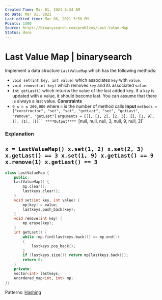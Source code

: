 ```yaml
---
Created Time: Mar 01, 2021 8:34 AM
Do Date: Mar 01, 2021
Last edited time: Mar 06, 2021 3:58 PM
Points: 1500
Source: https://binarysearch.com/problems/Last-Value-Map
Status: done
---
```


# Last Value Map | binarysearch

Implement a data structure `LastValueMap` which has the following methods:
- `void set(int key, int value)` which associates `key` with `value`.
- `void remove(int key)` which removes `key` and its associated `value`.
- `int getLast()` which returns the value of the last added key. If a `key` is updated with a value, it should become last. You can assume that there is always a last value.
**Constraints**
- `0 ≤ n ≤ 200,000` where `n` is the number of method calls
****Input****
`methods = ["constructor", "set", "set", "getLast", "set", "getLast", "remove", "getLast"]`
`arguments = [[], [1, 2], [2, 3], [], [1, 9], [], [1], []]``
****Output****
`[null, null, null, 3, null, 9, null, 3]`
### **Explanation**
`x = LastValueMap()
x.set(1, 2)
x.set(2, 3)
x.getLast() == 3
x.set(1, 9)
x.getLast() == 9
x.remove(1)
x.getLast() == 3`
---
```cpp
class LastValueMap {
    public:
    LastValueMap() {
        mp.clear(); 
        lastkeys.clear(); 
    }
    void set(int key, int value) {
        mp[key] = value;
        lastkeys.push_back(key);
    }
    void remove(int key) {
        mp.erase(key); 
    }
    int getLast() {
        while (mp.find(lastkeys.back()) == mp.end())
        {
            lastkeys.pop_back();
        }
        if (lastkeys.size()) return mp[lastkeys.back()];
        return 0; 
    }
    private:
    vector<int> lastkeys;
    unordered_map<int, int> mp;
};
```
Patterns: [Hashing](Hashing.md)